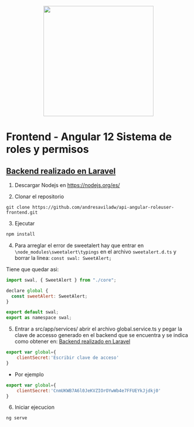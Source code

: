 <p align="center"><a href="https://angular.io/" target="_blank"><img src="https://upload.wikimedia.org/wikipedia/commons/thumb/c/cf/Angular_full_color_logo.svg/1200px-Angular_full_color_logo.svg.png" width="300"></a></p>

# Frontend - Angular 12 Sistema de roles y permisos
## [Backend realizado en Laravel](https://github.com/andresaviladw/api-laravel-roleuser-backend/) 

1. Descargar Nodejs en 
https://nodejs.org/es/

2. Clonar el repositorio

```
git clone https://github.com/andresaviladw/api-angular-roleuser-frontend.git
```


3. Ejecutar 
```js
npm install
```


4. Para arreglar el error de sweetalert hay que entrar en `\node_modules\sweetalert\typings` en el archivo `sweetalert.d.ts` y borrar la linea: `const swal: SweetAlert;`

Tiene que quedar asi: 

```js
import swal, { SweetAlert } from "./core";

declare global {
  const sweetAlert: SweetAlert;
}

export default swal;
export as namespace swal;
```

5. Entrar a src/app/services/ abrir el archivo global.service.ts y pegar la clave de accesso generado en el backend que se encuentra y se indica como obtener en: [Backend realizado en Laravel](https://github.com/andresaviladw/api-laravel-roleuser-backend/) 


```js
export var global={
    clientSecret:'Escribir clave de acceso'
}
```


- Por ejemplo 
```js
export var global={
    clientSecret:'CnmUKWB7A6l0JeKVZIOrOYwWb4e7FFUEYkJjdkj0'
}
```

6. Iniciar ejecucion 
```js
ng serve 
```


